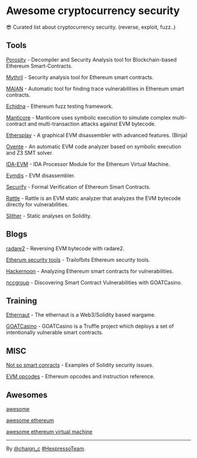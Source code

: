 # Awesome cryptocurrency security
😎 Curated list about cryptocurrency security. (reverse, exploit, fuzz..)

## Tools

[Porosity](https://github.com/comaeio/porosity) - Decompiler and Security Analysis tool for Blockchain-based Ethereum Smart-Contracts.

[Mythril](https://github.com/ConsenSys/mythril) - Security analysis tool for Ethereum smart contracts.

[MAIAN](https://github.com/MAIAN-tool/MAIAN) - Automatic tool for finding trace vulnerabilities in Ethereum smart contracts.

[Echidna](https://github.com/trailofbits/echidna) - Ethereum fuzz testing framework.

[Manticore](https://github.com/trailofbits/manticore) - Manticore uses symbolic execution to simulate complex multi-contract and multi-transaction attacks against EVM bytecode.

[Ethersplay](https://github.com/trailofbits/ethersplay) - A graphical EVM disassembler with advanced features. (Binja)

[Oyente](https://github.com/melonproject/oyente) - An automatic EVM code analyzer based on symbolic execution and Z3 SMT solver.

[IDA-EVM](https://github.com/trailofbits/ida-evm) - IDA Processor Module for the Ethereum Virtual Machine.

[Evmdis](https://github.com/arachnid/evmdis) - EVM disassembler.

[Securify](https://securify.ch/) - Formal Verification of Ethereum Smart Contracts.

[Rattle](https://trailofbits.wufoo.com/forms/m1qfujq31qyj9ee/) - Rattle is an EVM static analyzer that analyzes the EVM bytecode directly for vulnerabilities.

[Slither](https://trailofbits.wufoo.com/forms/m1qfujq31qyj9ee/) - Static analyses on Solidity.

## Blogs

[radare2](https://blog.positive.com/reversing-evm-bytecode-with-radare2-ab77247e5e53) - Reversing EVM bytecode with radare2.

[Etherum security tools](https://blog.trailofbits.com/2018/03/23/use-our-suite-of-ethereum-security-tools/) - Trailofbits Ethereum security tools.

[Hackernoon](https://hackernoon.com/scanning-ethereum-smart-contracts-for-vulnerabilities-b5caefd995df) - Analyzing Ethereum smart contracts for vulnerabilities.

[nccgroup](https://www.nccgroup.trust/us/our-research/discovering-smart-contract-vulnerabilities-with-goatcasino/?style=Cyber+Security) - Discovering Smart Contract Vulnerabilities with GOATCasino.

## Training

[Ethernaut](https://ethernaut.zeppelin.solutions/level/0x6545df87f57d21cb096a0bfcc53a70464d062512) - The ethernaut is a Web3/Solidity based wargame.

[GOATCasino](https://github.com/nccgroup/GOATCasino) - GOATCasino is a Truffle project which deploys a set of intentionally vulnerable smart contracts.

## MISC

[Not so smart conracts](https://github.com/trailofbits/not-so-smart-contracts) - Examples of Solidity security issues.

[EVM opcodes](https://github.com/trailofbits/evm-opcodes) - Ethereum opcodes and instruction reference.

## Awesomes

[awesome](https://github.com/sindresorhus/awesome)

[awesome ethereum](https://github.com/btomashvili/awesome-ethereum)

[awesome ethereum virtual  machine](https://github.com/pirapira/awesome-ethereum-virtual-machine)


----
By [@chaign\_c][] [#HexpressoTeam][hexpresso].


[hexpresso]:     https://hexpresso.github.io
[@chaign\_c]:    https://twitter.com/chaign_c
